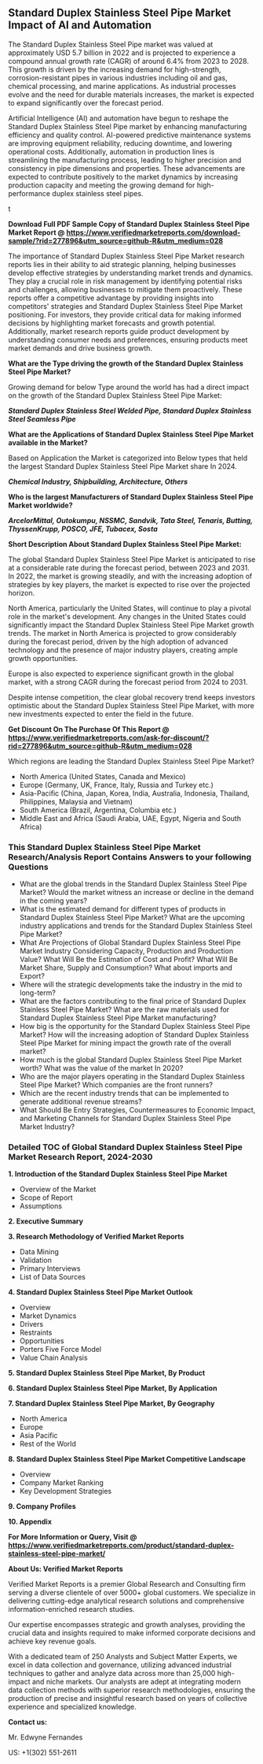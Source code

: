 <h2>Standard Duplex Stainless Steel Pipe Market Impact of AI and Automation</h2><p>The Standard Duplex Stainless Steel Pipe market was valued at approximately USD 5.7 billion in 2022 and is projected to experience a compound annual growth rate (CAGR) of around 6.4% from 2023 to 2028. This growth is driven by the increasing demand for high-strength, corrosion-resistant pipes in various industries including oil and gas, chemical processing, and marine applications. As industrial processes evolve and the need for durable materials increases, the market is expected to expand significantly over the forecast period.</p><p>Artificial Intelligence (AI) and automation have begun to reshape the Standard Duplex Stainless Steel Pipe market by enhancing manufacturing efficiency and quality control. AI-powered predictive maintenance systems are improving equipment reliability, reducing downtime, and lowering operational costs. Additionally, automation in production lines is streamlining the manufacturing process, leading to higher precision and consistency in pipe dimensions and properties. These advancements are expected to contribute positively to the market dynamics by increasing production capacity and meeting the growing demand for high-performance duplex stainless steel pipes.</p>t</p><p id="" class=""><strong>Download Full PDF Sample Copy of Standard Duplex Stainless Steel Pipe Market Report @ <a href="https://www.verifiedmarketreports.com/download-sample/?rid=277896&utm_source=github-R&utm_medium=028" target="_blank">https://www.verifiedmarketreports.com/download-sample/?rid=277896&utm_source=github-R&utm_medium=028</a></strong></p><p>The importance of&nbsp;Standard Duplex Stainless Steel Pipe Market research reports lies in their ability to aid strategic planning, helping businesses develop effective strategies by understanding market trends and dynamics. They play a crucial role in risk management by identifying potential risks and challenges, allowing businesses to mitigate them proactively. These reports offer a competitive advantage by providing insights into competitors' strategies and Standard Duplex Stainless Steel Pipe Market positioning. For investors, they provide critical data for making informed decisions by highlighting market forecasts and growth potential. Additionally, market research reports guide product development by understanding consumer needs and preferences, ensuring products meet market demands and drive business growth.</p><p><strong>What are the&nbsp;Type driving the growth of the Standard Duplex Stainless Steel Pipe Market?</strong></p><p id="" class="">Growing demand for below Type around the world has had a direct impact on the growth of the Standard Duplex Stainless Steel Pipe Market:</p><em><strong>Standard Duplex Stainless Steel Welded Pipe, Standard Duplex Stainless Steel Seamless Pipe</strong></em></p><strong>What are the&nbsp;Applications&nbsp;of Standard Duplex Stainless Steel Pipe Market available in the Market?</strong></p><p id="" class="">Based on Application the Market is categorized into Below types that held the largest Standard Duplex Stainless Steel Pipe Market share In 2024.</p><em><strong>Chemical Industry, Shipbuilding, Architecture, Others</strong></em></p><strong>Who is the largest Manufacturers of Standard Duplex Stainless Steel Pipe Market worldwide?</strong></p><p><em><strong>ArcelorMittal, Outokumpu, NSSMC, Sandvik, Tata Steel, Tenaris, Butting, ThyssenKrupp, POSCO, JFE, Tubacex, Sosta</strong></em></p><p id="" class=""><strong>Short Description About Standard Duplex Stainless Steel Pipe Market:</strong></p><p>The global Standard Duplex Stainless Steel Pipe Market is anticipated to rise at a considerable rate during the forecast period, between 2023 and 2031. In 2022, the market is growing steadily, and with the increasing adoption of strategies by key players, the market is expected to rise over the projected horizon.</p><p>North America, particularly the United States, will continue to play a pivotal role in the market's development. Any changes in the United States could significantly impact the Standard Duplex Stainless Steel Pipe Market growth trends. The market in North America is projected to grow considerably during the forecast period, driven by the high adoption of advanced technology and the presence of major industry players, creating ample growth opportunities.</p><p>Europe is also expected to experience significant growth in the global market, with a strong CAGR during the forecast period from 2024 to 2031.</p><p>Despite intense competition, the clear global recovery trend keeps investors optimistic about the Standard Duplex Stainless Steel Pipe Market, with more new investments expected to enter the field in the future.</p><p id="" class=""><strong>Get Discount On The Purchase Of This Report @ <a href="https://www.verifiedmarketreports.com/ask-for-discount/?rid=277896&utm_source=github-R&utm_medium=028" target="_blank">https://www.verifiedmarketreports.com/ask-for-discount/?rid=277896&utm_source=github-R&utm_medium=028</a></strong></p>Which regions are leading the Standard Duplex Stainless Steel Pipe Market?</p><ul><li>North America (United States, Canada and Mexico)</li><li>Europe (Germany, UK, France, Italy, Russia and Turkey etc.)</li><li>Asia-Pacific (China, Japan, Korea, India, Australia, Indonesia, Thailand, Philippines, Malaysia and Vietnam)</li><li>South America (Brazil, Argentina, Columbia etc.)</li><li>Middle East and Africa (Saudi Arabia, UAE, Egypt, Nigeria and South Africa)</li></ul><h3 id="" class="">This Standard Duplex Stainless Steel Pipe Market Research/Analysis Report Contains Answers to your following Questions</h3><ul><li>What are the global trends in the Standard Duplex Stainless Steel Pipe Market? Would the market witness an increase or decline in the demand in the coming years?</li><li>What is the estimated demand for different types of products in Standard Duplex Stainless Steel Pipe Market? What are the upcoming industry applications and trends for the Standard Duplex Stainless Steel Pipe Market?</li><li>What Are Projections of Global Standard Duplex Stainless Steel Pipe Market Industry Considering Capacity, Production and Production Value? What Will Be the Estimation of Cost and Profit? What Will Be Market Share, Supply and Consumption? What about imports and Export?</li><li>Where will the strategic developments take the industry in the mid to long-term?</li><li>What are the factors contributing to the final price of Standard Duplex Stainless Steel Pipe Market? What are the raw materials used for Standard Duplex Stainless Steel Pipe Market manufacturing?</li><li>How big is the opportunity for the Standard Duplex Stainless Steel Pipe Market? How will the increasing adoption of Standard Duplex Stainless Steel Pipe Market for mining impact the growth rate of the overall market?</li><li>How much is the global Standard Duplex Stainless Steel Pipe Market worth? What was the value of the market In 2020?</li><li>Who are the major players operating in the Standard Duplex Stainless Steel Pipe Market? Which companies are the front runners?</li><li>Which are the recent industry trends that can be implemented to generate additional revenue streams?</li><li>What Should Be Entry Strategies, Countermeasures to Economic Impact, and Marketing Channels for Standard Duplex Stainless Steel Pipe Market Industry?</li></ul><h3 id="" class="">Detailed TOC of Global Standard Duplex Stainless Steel Pipe Market Research Report, 2024-2030</h3><p id="" class=""><strong>1. Introduction of the Standard Duplex Stainless Steel Pipe Market</strong></p><ul><li>Overview of the Market</li><li>Scope of Report</li><li>Assumptions</li></ul><p id="" class=""><strong>2. Executive Summary</strong></p><p id="" class=""><strong>3. Research Methodology of Verified Market Reports</strong></p><ul><li>Data Mining</li><li>Validation</li><li>Primary Interviews</li><li>List of Data Sources</li></ul><p id="" class=""><strong>4. Standard Duplex Stainless Steel Pipe Market Outlook</strong></p><ul><li>Overview</li><li>Market Dynamics</li><li>Drivers</li><li>Restraints</li><li>Opportunities</li><li>Porters Five Force Model</li><li>Value Chain Analysis</li></ul><p id="" class=""><strong>5. Standard Duplex Stainless Steel Pipe Market, By Product</strong></p><p id="" class=""><strong>6. Standard Duplex Stainless Steel Pipe Market, By Application</strong></p><p id="" class=""><strong>7. Standard Duplex Stainless Steel Pipe Market, By Geography</strong></p><ul><li>North America</li><li>Europe</li><li>Asia Pacific</li><li>Rest of the World</li></ul><p id="" class=""><strong>8. Standard Duplex Stainless Steel Pipe Market Competitive Landscape</strong></p><ul><li>Overview</li><li>Company Market Ranking</li><li>Key Development Strategies</li></ul><p id="" class=""><strong>9. Company Profiles</strong></p><p id="" class=""><strong>10. Appendix</strong></p><p id="" class=""><strong>For More Information or Query, Visit @ <a href="https://www.verifiedmarketreports.com/product/standard-duplex-stainless-steel-pipe-market/" target="_blank">https://www.verifiedmarketreports.com/product/standard-duplex-stainless-steel-pipe-market/</a></strong></p><p id="" class=""><strong>About Us: Verified Market Reports</strong></p><p id="" class="">Verified Market Reports is a premier Global Research and Consulting firm serving a diverse clientele of over 5000+ global customers. We specialize in delivering cutting-edge analytical research solutions and comprehensive information-enriched research studies.</p><p id="" class="">Our expertise encompasses strategic and growth analyses, providing the crucial data and insights required to make informed corporate decisions and achieve key revenue goals.</p><p id="" class="">With a dedicated team of 250 Analysts and Subject Matter Experts, we excel in data collection and governance, utilizing advanced industrial techniques to gather and analyze data across more than 25,000 high-impact and niche markets. Our analysts are adept at integrating modern data collection methods with superior research methodologies, ensuring the production of precise and insightful research based on years of collective experience and specialized knowledge.</p><p id="" class=""><strong>Contact us:</strong></p><p id="" class="">Mr. Edwyne Fernandes</p><p id="" class="">US: +1(302) 551-2611</p>